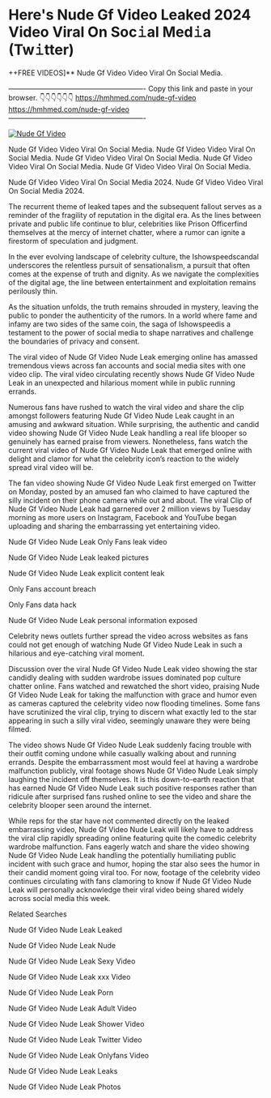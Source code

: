 # Here's Nude Gf Video Leaked 2024 Video Viral On Soc𝚒al Med𝚒a (Tw𝚒tter)

++FREE VIDEOS]** Nude Gf Video Video Viral On Social Media.

———————————————————-
Copy this link and paste in your browser.
👇👇👇👇👇👇
https://hmhmed.com/nude-gf-video
https://hmhmed.com/nude-gf-video
———————————————————-

[![Nude Gf Video](https://i.imgur.com/dJHk4Zq.gif)](https://hmhmed.com/nude-gf-video)

Nude Gf Video Video Viral On Social Media. Nude Gf Video Video Viral On Social Media. Nude Gf Video Video Viral On Social Media. Nude Gf Video Video Viral On Social Media. Nude Gf Video Video Viral On Social Media.

Nude Gf Video Video Viral On Social Media 2024. Nude Gf Video Video Viral On Social Media 2024.

The recurrent theme of leaked tapes and the subsequent fallout serves as a reminder of the fragility of reputation in the digital era. As the lines between private and public life continue to blur, celebrities like Prison Officerfind themselves at the mercy of internet chatter, where a rumor can ignite a firestorm of speculation and judgment.

In the ever evolving landscape of celebrity culture, the Ishowspeedscandal underscores the relentless pursuit of sensationalism, a pursuit that often comes at the expense of truth and dignity. As we navigate the complexities of the digital age, the line between entertainment and exploitation remains perilously thin.

As the situation unfolds, the truth remains shrouded in mystery, leaving the public to ponder the authenticity of the rumors. In a world where fame and infamy are two sides of the same coin, the saga of Ishowspeedis a testament to the power of social media to shape narratives and challenge the boundaries of privacy and consent.

The viral video of Nude Gf Video Nude Leak emerging online has amassed tremendous views across fan accounts and social media sites with one video clip. The viral video circulating recently shows Nude Gf Video Nude Leak in an unexpected and hilarious moment while in public running errands.

Numerous fans have rushed to watch the viral video and share the clip amongst followers featuring Nude Gf Video Nude Leak caught in an amusing and awkward situation. While surprising, the authentic and candid video showing Nude Gf Video Nude Leak handling a real life blooper so genuinely has earned praise from viewers. Nonetheless, fans watch the current viral video of Nude Gf Video Nude Leak that emerged online with delight and clamor for what the celebrity icon’s reaction to the widely spread viral video will be.

The fan video showing Nude Gf Video Nude Leak first emerged on Twitter on Monday, posted by an amused fan who claimed to have captured the silly incident on their phone camera while out and about. The viral Clip of Nude Gf Video Nude Leak had garnered over 2 million views by Tuesday morning as more users on Instagram, Facebook and YouTube began uploading and sharing the embarrassing yet entertaining video.

Nude Gf Video Nude Leak Only Fans leak video

Nude Gf Video Nude Leak leaked pictures

Nude Gf Video Nude Leak explicit content leak

Only Fans account breach

Only Fans data hack

Nude Gf Video Nude Leak personal information exposed

Celebrity news outlets further spread the video across websites as fans could not get enough of watching Nude Gf Video Nude Leak in such a hilarious and eye-catching viral moment.

Discussion over the viral Nude Gf Video Nude Leak video showing the star candidly dealing with sudden wardrobe issues dominated pop culture chatter online. Fans watched and rewatched the short video, praising Nude Gf Video Nude Leak for taking the malfunction with grace and humor even as cameras captured the celebrity video now flooding timelines. Some fans have scrutinized the viral clip, trying to discern what exactly led to the star appearing in such a silly viral video, seemingly unaware they were being filmed.

The video shows Nude Gf Video Nude Leak suddenly facing trouble with their outfit coming undone while casually walking about and running errands. Despite the embarrassment most would feel at having a wardrobe malfunction publicly, viral footage shows Nude Gf Video Nude Leak simply laughing the incident off themselves. It is this down-to-earth reaction that has earned Nude Gf Video Nude Leak such positive responses rather than ridicule after surprised fans rushed online to see the video and share the celebrity blooper seen around the internet.

While reps for the star have not commented directly on the leaked embarrassing video, Nude Gf Video Nude Leak will likely have to address the viral clip rapidly spreading online featuring quite the comedic celebrity wardrobe malfunction. Fans eagerly watch and share the video showing Nude Gf Video Nude Leak handling the potentially humiliating public incident with such grace and humor, hoping the star also sees the humor in their candid moment going viral too. For now, footage of the celebrity video continues circulating with fans clamoring to know if Nude Gf Video Nude Leak will personally acknowledge their viral video being shared widely across social media this week.

Related Searches

Nude Gf Video Nude Leak Leaked

Nude Gf Video Nude Leak Nude

Nude Gf Video Nude Leak Sexy Video

Nude Gf Video Nude Leak xxx Video

Nude Gf Video Nude Leak Porn

Nude Gf Video Nude Leak Adult Video

Nude Gf Video Nude Leak Shower Video

Nude Gf Video Nude Leak Twitter Video

Nude Gf Video Nude Leak Onlyfans Video

Nude Gf Video Nude Leak Leaks

Nude Gf Video Nude Leak Photos